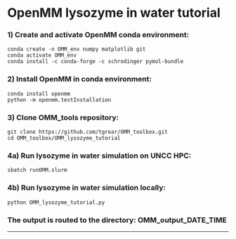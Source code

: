 # OpenMM lysozyme in water tutorial

### 1) Create and activate OpenMM conda environment:
    conda create -n OMM_env numpy matplotlib git
    conda activate OMM_env
    conda install -c conda-forge -c schrodinger pymol-bundle

### 2) Install OpenMM in conda environment:
    conda install openmm
    python -m openmm.testInstallation

### 3) Clone OMM_tools repository:
    git clone https://github.com/tgrear/OMM_toolbox.git
    cd OMM_toolbox/OMM_lysozyme_tutorial

### 4a) Run lysozyme in water simulation on UNCC HPC:
    sbatch runOMM.slurm

### 4b) Run lysozyme in water simulation locally:
    python OMM_lysozyme_tutorial.py
    
### The output is routed to the directory: OMM_output_DATE_TIME

---
